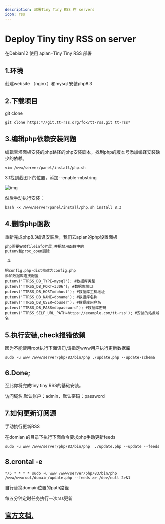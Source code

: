 ```yaml
---
description: 部署Tiny Tiny RSS 在 servers
icon: rss
---
```


# Deploy Tiny tiny RSS on server

在Debian12 使用 aplan+Tiny Tiny RSS 部署

## 1.环境

创建website （nginx）和mysql 安装php8.3

## 2.下载项目

git clone

```
git clone https:*//git.tt-rss.org/fox/tt-rss.git tt-rss*
```

## 3.编辑php依赖安装问题

编辑宝塔面板安装的php路径的php安装脚本，找到php的版本号添加编译安装缺少的依赖。

```
vim /www/server/panel/install/php.sh
```

3.1找到截图下的位置，添加--enable-mbstring

![img](https://www.bt.cn/bbs/data/attachment/forum/202401/29/174731wzuynbbxzihwcbi5.png)

然后手动执行安装：

```
bash -x /www/server/panel/install/php.sh install 8.3
```

## 4.删除php函数

重新完成php8.3编译安装后，我们去aplan的php设置面板

```scss
php需要安装fileinfo扩展,并把禁用函数中的
putenv和proc_open删除

```

4.

```
把config.php-dist修改为config.php
添加数据库连接配置
putenv('TTRSS_DB_TYPE=mysql'); #数据库类型
putenv('TTRSS_DB_PORT=3306'); #数据库端口
putenv('TTRSS_DB_HOST=dbhost'); #数据库主机地址
putenv('TTRSS_DB_NAME=dbname'); #数据库名称
putenv('TTRSS_DB_USER=dbuser'); #数据库用户名
putenv('TTRSS_DB_PASS=dbpassword'); #数据库密码
putenv('TTRSS_SELF_URL_PATH=https://example.com/tt-rss'); #安装的站点域名
```

## 5.执行安装,check报错依赖

因为不能使用root执行下面语句,请指定www用户执行更新数据库

```
sudo -u www /www/server/php/83/bin/php ./update.php --update-schema
```

## 6.Done;

至此你将完成tiny tiny RSS的基础安装。

访问域名,默认账户：admin，默认密码：password

## 7.如何更新订阅源

手动执行更新RSS

在domian 的目录下执行下面命令要求php手动更新feeds

```
sudo -u www /www/server/php/83/bin/php  ./update.php --update --feeds
```

## 8.crontal -e

```
*/5 * * * * sudo -u www /www/server/php/83/bin/php /www/wwwroot/domain/update.php --feeds >> /dev/null 2>&1
```

自行替换domain位置的path路径

每五分钟定时任务执行一次rss更新

## [官方文档.](https://tt-rss.org/wiki/InstallationNotesHost/)
